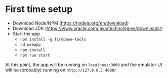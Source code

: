 # First time setup

* Download Node/NPM (https://nodejs.org/en/download)
* Download JDK (https://www.oracle.com/java/technologies/downloads/)
* Start the app
    * `npm install -g firebase-tools`
    * `cd webapp`
    * `npm install`
    * `npm run start`

At this point, the app will be running on `localhost:3000` and the emulator UI will be (probably) running on `http://127.0.0.1:4000/`
